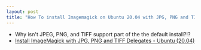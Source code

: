 ```yaml
---
layout: post
title: "How To install Imagemagick on Ubuntu 20.04 with JPG, PNG and TIFF support aka 'delegates'? Why isn't this in the default install?"
---
```

* Why isn't JPEG, PNG, and TIFF support part of the the default install?!?
* [Install ImageMagick with JPG, PNG and TIFF Delegates - Ubuntu (20.04)](https://gist.github.com/nickferrando/fb0a44d707c8c3efd92dedd0f79d2911)

